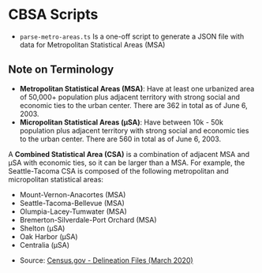 # CBSA Scripts

- `parse-metro-areas.ts` Is a one-off script to generate a JSON file with data for Metropolitan Statistical Areas (MSA)

## Note on Terminology

- **Metropolitan Statistical Areas (MSA)**: Have at least one urbanized area of 50,000+ population plus adjacent territory with strong social and economic ties to the urban center. There are 362 in total as of June 6, 2003.
- **Micropolitan Statistical Areas (µSA)**: Have between 10k - 50k population plus adjacent territory with strong social and economic ties to the urban center. There are 560 in total as of June 6, 2003.

A **Combined Statistical Area (CSA)** is a combination of adjacent MSA and µSA with economic ties, so it can be larger than a MSA. For example, the Seattle-Tacoma CSA is composed of the following metropolitan and micropolitan statistical areas:

- Mount-Vernon-Anacortes (MSA)
- Seattle-Tacoma-Bellevue (MSA)
- Olumpia-Lacey-Tumwater (MSA)
- Bremerton-Silverdale-Port Orchard (MSA)
- Shelton (µSA)
- Oak Harbor (µSA)
- Centralia (µSA)

* Source: [Census.gov - Delineation Files (March 2020)](https://www.census.gov/geographies/reference-files/time-series/demo/metro-micro/delineation-files.html)
